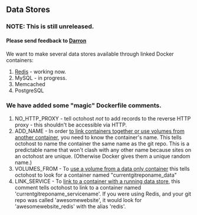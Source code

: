 ## Data Stores
### NOTE: This is still unreleased.
#### Please send feedback to [Darron](mailto:darron@froese.org)

We want to make several data stores available through linked Docker containers:

1. [Redis](/data-stores-redis.html) - working now.
2. MySQL - in progress.
3. Memcached
4. PostgreSQL

### We have added some "magic" Dockerfile comments.

1. NO\_HTTP\_PROXY - tell octohost _not_ to add records to the reverse HTTP proxy - this shouldn't be accessible via HTTP.
2. ADD\_NAME - In order [to link containers together or use volumes from another container](https://docs.docker.io/en/latest/use/working_with_links_names/), you need to know the container's name. This tells octohost to name the container the same name as the git repo. This is a predictable name that won't clash with any other name because sites on an octohost are unique. \(Otherwise Docker gives them a unique random name.\)
3. VOLUMES\_FROM - To [use a volume from a data only container](https://docs.docker.io/en/latest/use/working_with_links_names/) this tells octohost to look for a container named "currentgitreponame\_data"
4. LINK\_SERVICE - To [link to a container with a running data store](https://docs.docker.io/en/latest/use/working_with_links_names/), this comment tells octohost to link to a container named 'currentgitreponame\_servicename'. If you were using Redis, and your git repo was called 'awesomewebsite', it would look for 'awesomewebsite\_redis' with the alias 'redis'. 